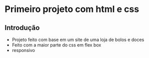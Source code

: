 # Primeiro projeto com html e css

## Introdução

* Projeto feito com base em um site de uma loja de bolos e doces
* Feito com a maior parte do css em flex box
* responsivo 